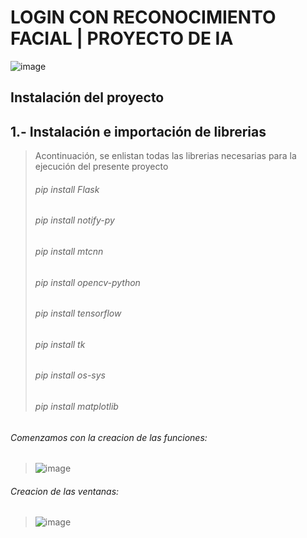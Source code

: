 # LOGIN CON RECONOCIMIENTO FACIAL | PROYECTO DE IA
![image](https://user-images.githubusercontent.com/74626067/188521662-cb7c3dca-4d58-4291-b8a1-843ebcc71ca7.png)
## Instalación del proyecto

## 1.- Instalación e importación de librerias

> Acontinuación, se enlistan todas las librerias necesarias para la ejecución del presente proyecto
> ###### pip install Flask
> ###### pip install notify-py
> ###### pip install mtcnn
> ###### pip install opencv-python
> ###### pip install tensorflow
> ###### pip install tk
> ###### pip install os-sys
> ###### pip install matplotlib





###### Comenzamos con la creacion de las funciones:
> ![image](https://user-images.githubusercontent.com/74798975/188522559-98fb0f35-b2c5-45ca-839e-bd9fbe2fa7f6.png)

###### Creacion de las ventanas:
> ![image](https://user-images.githubusercontent.com/74798975/188522590-7b3f044d-eb8d-4c2c-b026-4000ae186016.png)
